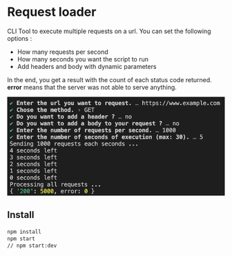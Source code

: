 # Request loader

CLI Tool to execute multiple requests on a url.
You can set the following options :

- How many requests per second
- How many seconds you want the script to run
- Add headers and body with dynamic parameters

In the end, you get a result with the count of each status code returned.
**error** means that the server was not able to serve anything.

![Example](doc/example.png?raw=true 'Example')

## Install

```
npm install
npm start
// npm start:dev
```

